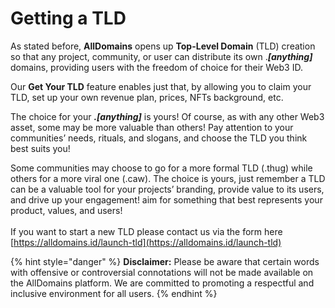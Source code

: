 # Getting a TLD

As stated before, **AllDomains** opens up **Top-Level Domain** (TLD) creation so that any project, community, or user can distribute its own ._**\[anything]**_ domains, providing users with the freedom of choice for their Web3 ID.

Our **Get Your TLD** feature enables just that, by allowing you to claim your TLD, set up your own revenue plan, prices, NFTs background, etc.

The choice for your _**.\[anything]**_ is yours! Of course, as with any other Web3 asset, some may be more valuable than others! Pay attention to your communities’ needs, rituals, and slogans, and choose the TLD you think best suits you!

Some communities may choose to go for a more formal TLD (.thug) while others for a more viral one (.caw). The choice is yours, just remember a TLD can be a valuable tool for your projects’ branding, provide value to its users, and drive up your engagement! aim for something that best represents your product, values, and users!\
\
If you want to start a new TLD please contact us via the form here [https://alldomains.id/launch-tld](https://alldomains.id/launch-tld)

{% hint style="danger" %}
**Disclaimer:** Please be aware that certain words with offensive or controversial connotations will not be made available on the AllDomains platform. We are committed to promoting a respectful and inclusive environment for all users.&#x20;
{% endhint %}
